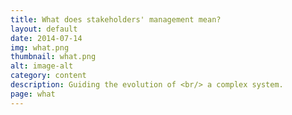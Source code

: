 ```yaml
---
title: What does stakeholders' management mean?
layout: default
date: 2014-07-14
img: what.png
thumbnail: what.png
alt: image-alt
category: content
description: Guiding the evolution of <br/> a complex system.
page: what
---
```

